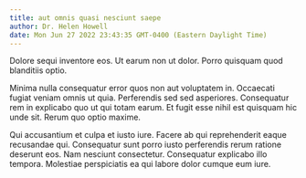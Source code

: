 ```yaml
---
title: aut omnis quasi nesciunt saepe
author: Dr. Helen Howell
date: Mon Jun 27 2022 23:43:35 GMT-0400 (Eastern Daylight Time)
---
```

Dolore sequi inventore eos. Ut earum non ut dolor. Porro quisquam quod blanditiis optio.

 Minima nulla consequatur error quos non aut voluptatem in. Occaecati fugiat veniam omnis ut quia. Perferendis sed sed asperiores. Consequatur rem in explicabo quo ut qui totam earum. Et fugit esse nihil est quisquam hic unde sit. Rerum quo optio maxime.

 Qui accusantium et culpa et iusto iure. Facere ab qui reprehenderit eaque recusandae qui. Consequatur sunt porro iusto perferendis rerum ratione deserunt eos. Nam nesciunt consectetur. Consequatur explicabo illo tempora. Molestiae perspiciatis ea qui labore dolor cumque eum iure.